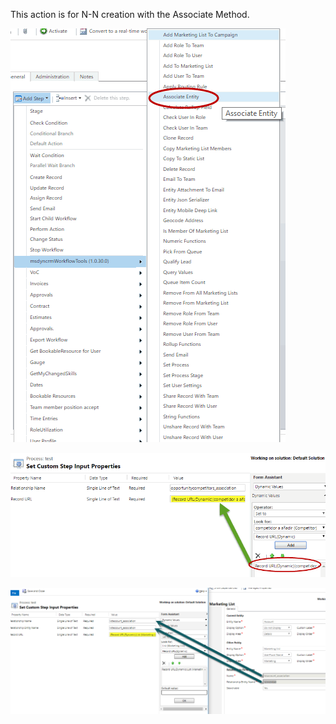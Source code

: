 This action is for N-N creation with the Associate Method.

![](Associate%20Entity_wf1.gif)

![](Associate%20Entity_wf2.gif)

![](Associate%20Entity_wf3.png)
